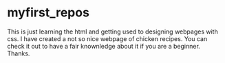 # myfirst_repos
This is just learning the html and getting used to 
designing webpages with css.
I have created a not so nice webpage of chicken recipes.
You can check it out to have a fair knownledge about it 
if you are a beginner.
Thanks.